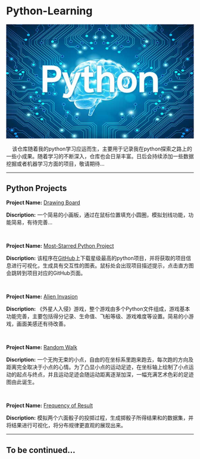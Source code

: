 # Python-Learning
![picture](https://raw.githubusercontent.com/jc-LeeHub/Python-Learning/master/images/img.jpg)

&nbsp;&nbsp;&nbsp;&nbsp;该仓库随着我的python学习应运而生，主要用于记录我在python探索之路上的一些小成果。随着学习的不断深入，仓库也会日渐丰富。日后会持续添加一些数据挖掘或者机器学习方面的项目，敬请期待...
***

## Python Projects
**Project Name:** [Drawing Board](https://github.com/jc-LeeHub/Python-Learning/tree/master/Drawing%20Board) 

**Discription:** 一个简易的小画板，通过在鼠标位置填充小圆圈，模拟划线功能，功能简易，有待完善...

&nbsp;

**Project Name:** [Most-Starred Python Project](https://github.com/jc-LeeHub/Python-Learning/tree/master/Most-Starred%20Python%20Project) 

**Discription:** 该程序在[GitHub](https://github.com/)上下载星级最高的python项目，并将获取的项目信息进行可视化，生成具有交互性的图表。鼠标处会出现项目描述提示，点击直方图会跳转到项目对应的GitHub页面。

&nbsp;

**Project Name:** [Alien Invasion](https://github.com/jc-LeeHub/Python-Learning/tree/master/Alien%20Invasion)

**Discription:** 《外星人入侵》游戏，整个游戏由多个Python文件组成，游戏基本功能完善，主要包括得分记录、生命值、飞船等级、游戏难度等设置。简易的小游戏，画面美感还有待改善。

&nbsp;

**Project Name:** [Random Walk](https://github.com/jc-LeeHub/Python-Learning/tree/master/Random%20Walk)

**Discription:** 一个无拘无束的小点，自由的在坐标系里跑来跑去，每次跑的方向及距离完全取决于小点的心情。为了凸显小点的运动足迹，在坐标轴上绘制了小点运动的起点与终点，并且运动足迹会随运动距离逐渐加深，一幅充满艺术色彩的足迹图由此诞生。

&nbsp;

**Project Name:** [Frequency of Result](https://github.com/jc-LeeHub/Python-Learning/tree/master/Frequency%20of%20Result)

**Discription:** 模拟两个六面骰子的投掷过程，生成掷骰子所得结果和的数据集，并将结果进行可视化，将分布规律更直观的展现出来。

***
## To be continued...
